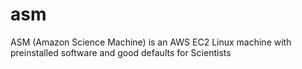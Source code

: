 # asm
ASM (Amazon Science Machine) is an AWS EC2 Linux machine with preinstalled software and good defaults for Scientists
